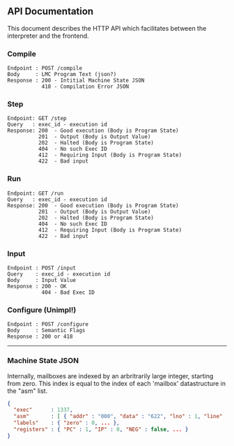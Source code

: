 ## API Documentation

This document describes the HTTP API which facilitates between the interpreter and the frontend.

### Compile

```
Endpoint : POST /compile  
Body     : LMC Program Text (json?)  
Response : 200 - Intitial Machine State JSON  
           418 - Compilation Error JSON   
```

### Step

```
Endpoint: GET /step
Query   : exec_id - execution id  
Response: 200  - Good execution (Body is Program State)
          201  - Output (Body is Output Value)
          202  - Halted (Body is Program State)
          404  - No such Exec ID
          412  - Requiring Input (Body is Program State)
          422  - Bad input
```

### Run

```
Endpoint: GET /run
Query   : exec_id - execution id  
Response: 200  - Good execution (Body is Program State)
          201  - Output (Body is Output Value)
          202  - Halted (Body is Program State)
          404  - No such Exec ID
          412  - Requiring Input (Body is Program State)
          422  - Bad input
```

### Input

```
Endpoint : POST /input
Query    : exec_id - execution id
Body     : Input Value
Response : 200 - OK
           404 - Bad Exec ID
```

### Configure (Unimpl!)

```
Endpoint : POST /configure  
Body     : Semantic Flags  
Response : 200 or 418  
```

----

### Machine State JSON

Internally, mailboxes are indexed by an arbritrarily large integer, starting from zero. This index is equal to the index of each 'mailbox' datastructure in the "asm" list.

```json
{
  "exec"      : 1337,
  "asm"       : [ { "addr" : "000", "data" : "622", "lno" : 1, "line" : "zero HLT ; end" }, ... ],
  "labels"    : { "zero" : 0, ... },
  "registers" : { "PC" : 1, "IP" : 0, "NEG" : false, ... }
}
```
